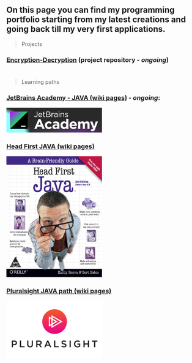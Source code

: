 ## On this page you can find my programming portfolio starting from my latest creations and going back till my very first applications.

> Projects
### [Encryption-Decryption](https://github.com/Kamil-Jankowski/Encryption-Decryption) (project repository - _ongoing_)

#

> Learning paths
### [JetBrains Academy - JAVA (wiki pages)](jet_brains.md) - _ongoing_:
 <img src="academy.png" alt="book_cover" width="250"/>
 <br>
 
### [Head First JAVA (wiki pages)](head_first_java.md)
 <img src="819TQgUGNsL.jpg" alt="book_cover" width="250"/>
 <br>

### [Pluralsight JAVA path (wiki pages)](pluralsight.md)
  <img src="PS_logo_F-11.png" alt="course_icon" width="250"/>
